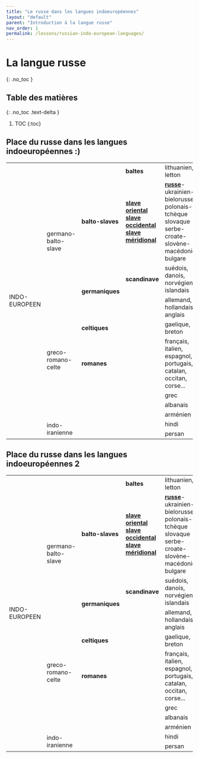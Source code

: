 ```yaml
---
title: "Le russe dans les langues indoeuropéennes"
layout: "default"
parent: "Introduction à la langue russe"
nav_order: 1
permalink: /lessons/russian-indo-european-languages/
---
```


# La langue russe
{: .no_toc }

## Table des matières
{: .no_toc .text-delta }

1. TOC
{:toc}

## Place du russe dans les langues indoeuropéennes :)

<table>
    <tbody>
        <tr>
            <td rowspan="12">INDO-EUROPEEN</td>
            <td rowspan="4">germano-balto-slave</td>
            <td>&nbsp;</td>
            <td><strong>baltes</strong></td>
            <td>lithuanien, letton</td>
        </tr>
        <tr>
            <td><strong>balto-slaves</strong></td>
            <td>
                <a href="russian-slavic-languages.html#oriental"><strong>slave oriental</strong></a><br>
                <a href="russian-slavic-languages.html#occidental"><strong>slave occidental</strong></a><br>
                <a href="russian-slavic-languages.html#méridional"><strong>slave méridional</strong></a>
            </td>
            <td>
                <a href="russian-slavic-languages.html#russe"><strong>russe</strong></a>-ukrainien-bielorusse<br>
                polonais-tchèque slovaque<br>
                serbe-croate-slovène-macédonien bulgare
            </td>
        </tr>
        <tr>
            <td rowspan="2"><strong>germaniques</strong></td>
            <td><strong>scandinave</strong></td>
            <td>suédois, danois, norvégien, islandais</td>
        </tr>
        <tr>
            <td>&nbsp;</td>
            <td>allemand, hollandais, anglais</td>
        </tr>
        <tr>
            <td rowspan="3">greco-romano-celte</td>
            <td><strong>celtiques</strong></td>
            <td>&nbsp;</td>
            <td>gaelique, breton</td>
        </tr>
        <tr>
            <td><strong>romanes</strong></td>
            <td>&nbsp;</td>
            <td>français, italien, espagnol, portugais, catalan, occitan, corse...</td>
        </tr>
        <tr>
            <td>&nbsp;</td>
            <td>&nbsp;</td>
            <td>grec</td>
        </tr>
        <tr>
            <td>&nbsp;</td>
            <td>&nbsp;</td>
            <td>&nbsp;</td>
            <td>albanais</td>
        </tr>
        <tr>
            <td>&nbsp;</td>
            <td>&nbsp;</td>
            <td>&nbsp;</td>
            <td>arménien</td>
        </tr>
        <tr>
            <td rowspan="2">indo-iranienne</td>
            <td>&nbsp;</td>
            <td>&nbsp;</td>
            <td>hindi</td>
        </tr>
        <tr>
            <td>&nbsp;</td>
            <td>&nbsp;</td>
            <td>persan</td>
        </tr>
    </tbody>
</table>

## Place du russe dans les langues indoeuropéennes 2

<table>
    <tbody>
        <tr>
            <td rowspan="12">INDO-EUROPEEN</td>
            <td rowspan="4">germano-balto-slave</td>
            <td>&nbsp;</td>
            <td><strong>baltes</strong></td>
            <td>lithuanien, letton</td>
        </tr>
        <tr>
            <td><strong>balto-slaves</strong></td>
            <td>
                <a href="russian-slavic-languages.html#oriental"><strong>slave oriental</strong></a><br>
                <a href="russian-slavic-languages.html#occidental"><strong>slave occidental</strong></a><br>
                <a href="russian-slavic-languages.html#méridional"><strong>slave méridional</strong></a>
            </td>
            <td>
                <a href="russian-slavic-languages.html#russe"><strong>russe</strong></a>-ukrainien-bielorusse<br>
                polonais-tchèque slovaque<br>
                serbe-croate-slovène-macédonien bulgare
            </td>
        </tr>
        <tr>
            <td rowspan="2"><strong>germaniques</strong></td>
            <td><strong>scandinave</strong></td>
            <td>suédois, danois, norvégien, islandais</td>
        </tr>
        <tr>
            <td>&nbsp;</td>
            <td>allemand, hollandais, anglais</td>
        </tr>
        <tr>
            <td rowspan="3">greco-romano-celte</td>
            <td><strong>celtiques</strong></td>
            <td>&nbsp;</td>
            <td>gaelique, breton</td>
        </tr>
        <tr>
            <td><strong>romanes</strong></td>
            <td>&nbsp;</td>
            <td>français, italien, espagnol, portugais, catalan, occitan, corse...</td>
        </tr>
        <tr>
            <td>&nbsp;</td>
            <td>&nbsp;</td>
            <td>grec</td>
        </tr>
        <tr>
            <td>&nbsp;</td>
            <td>&nbsp;</td>
            <td>&nbsp;</td>
            <td>albanais</td>
        </tr>
        <tr>
            <td>&nbsp;</td>
            <td>&nbsp;</td>
            <td>&nbsp;</td>
            <td>arménien</td>
        </tr>
        <tr>
            <td rowspan="2">indo-iranienne</td>
            <td>&nbsp;</td>
            <td>&nbsp;</td>
            <td>hindi</td>
        </tr>
        <tr>
            <td>&nbsp;</td>
            <td>&nbsp;</td>
            <td>persan</td>
        </tr>
    </tbody>
</table>
